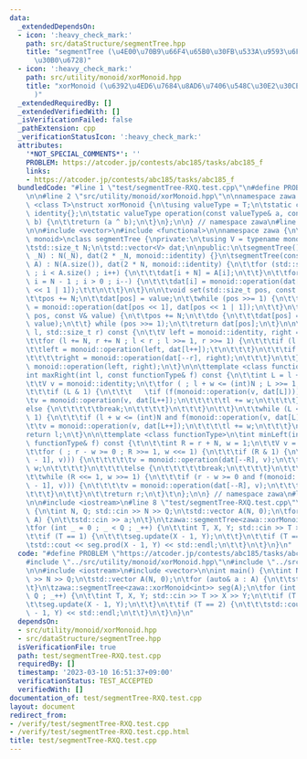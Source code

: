 ```yaml
---
data:
  _extendedDependsOn:
  - icon: ':heavy_check_mark:'
    path: src/dataStructure/segmentTree.hpp
    title: "segmentTree (\u4E00\u70B9\u66F4\u65B0\u30FB\u533A\u9593\u6F14\u7B97\u30BB\
      \u30B0\u6728)"
  - icon: ':heavy_check_mark:'
    path: src/utility/monoid/xorMonoid.hpp
    title: "xorMonoid (\u6392\u4ED6\u7684\u8AD6\u7406\u548C\u30E2\u30CE\u30A4\u30C9\
      )"
  _extendedRequiredBy: []
  _extendedVerifiedWith: []
  _isVerificationFailed: false
  _pathExtension: cpp
  _verificationStatusIcon: ':heavy_check_mark:'
  attributes:
    '*NOT_SPECIAL_COMMENTS*': ''
    PROBLEM: https://atcoder.jp/contests/abc185/tasks/abc185_f
    links:
    - https://atcoder.jp/contests/abc185/tasks/abc185_f
  bundledCode: "#line 1 \"test/segmentTree-RXQ.test.cpp\"\n#define PROBLEM \"https://atcoder.jp/contests/abc185/tasks/abc185_f\"\
    \n\n#line 2 \"src/utility/monoid/xorMonoid.hpp\"\n\nnamespace zawa {\n\ntemplate\
    \ <class T>\nstruct xorMonoid {\n\tusing valueType = T;\n\tstatic constexpr valueType\
    \ identity{};\n\tstatic valueType operation(const valueType& a, const valueType&\
    \ b) {\n\t\treturn (a ^ b);\n\t}\n};\n\n} // namespace zawa\n#line 2 \"src/dataStructure/segmentTree.hpp\"\
    \n\n#include <vector>\n#include <functional>\n\nnamespace zawa {\n\ntemplate <class\
    \ monoid>\nclass segmentTree {\nprivate:\n\tusing V = typename monoid::valueType;\n\
    \tstd::size_t N;\n\tstd::vector<V> dat;\n\npublic:\n\tsegmentTree() {}\n\tsegmentTree(int\
    \ _N) : N(_N), dat(2 * _N, monoid::identity) {}\n\tsegmentTree(const std::vector<V>&\
    \ A) : N(A.size()), dat(2 * N, monoid::identity) {\n\t\tfor (std::size_t i = 0\
    \ ; i < A.size() ; i++) {\n\t\t\tdat[i + N] = A[i];\n\t\t}\n\t\tfor (std::size_t\
    \ i = N - 1 ; i > 0 ; i--) {\n\t\t\tdat[i] = monoid::operation(dat[i << 1], dat[i\
    \ << 1 | 1]);\t\t\n\t\t}\n\t}\n\n\tvoid set(std::size_t pos, const V& value) {\n\
    \t\tpos += N;\n\t\tdat[pos] = value;\n\t\twhile (pos >>= 1) {\n\t\t\tdat[pos]\
    \ = monoid::operation(dat[pos << 1], dat[pos << 1 | 1]);\n\t\t}\n\t}\n\n\tV update(std::size_t\
    \ pos, const V& value) {\n\t\tpos += N;\n\t\tdo {\n\t\t\tdat[pos] = monoid::operation(dat[pos],\
    \ value);\n\t\t} while (pos >>= 1);\n\t\treturn dat[pos];\n\t}\n\n\tV prod(std::size_t\
    \ l, std::size_t r) const {\n\t\tV left = monoid::identity, right = monoid::identity;\n\
    \t\tfor (l += N, r += N ; l < r ; l >>= 1, r >>= 1) {\n\t\t\tif (l & 1) {\n\t\t\
    \t\tleft = monoid::operation(left, dat[l++]);\t\n\t\t\t}\n\t\t\tif (r & 1) {\n\
    \t\t\t\tright = monoid::operation(dat[--r], right);\n\t\t\t}\n\t\t}\n\t\treturn\
    \ monoid::operation(left, right);\n\t}\n\n\ttemplate <class functionType>\n\t\
    int maxRight(int l, const functionType& f) const {\n\t\tint L = l + N, w = 1;\n\
    \t\tV v = monoid::identity;\n\t\tfor ( ; l + w <= (int)N ; L >>= 1, w <<= 1) {\n\
    \t\t\tif (L & 1) {\n\t\t\t   \tif (f(monoid::operation(v, dat[L]))) {\n\t\t\t\t\
    \tv = monoid::operation(v, dat[L++]);\n\t\t\t\t\tl += w;\n\t\t\t\t}\n\t\t\t\t\
    else {\n\t\t\t\t\tbreak;\n\t\t\t\t}\n\t\t\t}\n\t\t}\n\t\twhile (L <<= 1, w >>=\
    \ 1) {\n\t\t\tif (l + w <= (int)N and f(monoid::operation(v, dat[L]))) {\n\t\t\
    \t\tv = monoid::operation(v, dat[L++]);\n\t\t\t\tl += w;\n\t\t\t}\n\t\t}\n\t\t\
    return l;\n\t}\n\n\ttemplate <class functionType>\n\tint minLeft(int r, const\
    \ functionType& f) const {\t\n\t\tint R = r + N, w = 1;\n\t\tV v = monoid::identity;\n\
    \t\tfor ( ; r - w >= 0 ; R >>= 1, w <<= 1) {\n\t\t\tif (R & 1) {\n\t\t\t\tif (f(monoid::operation(dat[R\
    \ - 1], v))) {\n\t\t\t\t\tv = monoid::operation(dat[--R], v);\n\t\t\t\t\tr -=\
    \ w;\n\t\t\t\t}\n\t\t\t\telse {\n\t\t\t\t\tbreak;\n\t\t\t\t}\n\t\t\t}\n\t\t}\n\
    \t\twhile (R <<= 1, w >>= 1) {\n\t\t\tif (r - w >= 0 and f(monoid::operation(dat[R\
    \ - 1], v))) {\n\t\t\t\tv = monoid::operation(dat[--R], v);\n\t\t\t\tr -= w;\n\
    \t\t\t}\n\t\t}\n\t\treturn r;\n\t}\t\n};\n\n} // namespace zawa\n#line 5 \"test/segmentTree-RXQ.test.cpp\"\
    \n\n#include <iostream>\n#line 8 \"test/segmentTree-RXQ.test.cpp\"\n\nint main()\
    \ {\n\tint N, Q; std::cin >> N >> Q;\n\tstd::vector A(N, 0);\n\tfor (auto& a :\
    \ A) {\n\t\tstd::cin >> a;\n\t}\n\tzawa::segmentTree<zawa::xorMonoid<int>> seg(A);\n\
    \tfor (int _ = 0 ; _ < Q ; _++) {\n\t\tint T, X, Y; std::cin >> T >> X >> Y;\n\
    \t\tif (T == 1) {\n\t\t\tseg.update(X - 1, Y);\n\t\t}\n\t\tif (T == 2) {\n\t\t\
    \tstd::cout << seg.prod(X - 1, Y) << std::endl;\n\t\t}\n\t}\n}\n"
  code: "#define PROBLEM \"https://atcoder.jp/contests/abc185/tasks/abc185_f\"\n\n\
    #include \"../src/utility/monoid/xorMonoid.hpp\"\n#include \"../src/dataStructure/segmentTree.hpp\"\
    \n\n#include <iostream>\n#include <vector>\n\nint main() {\n\tint N, Q; std::cin\
    \ >> N >> Q;\n\tstd::vector A(N, 0);\n\tfor (auto& a : A) {\n\t\tstd::cin >> a;\n\
    \t}\n\tzawa::segmentTree<zawa::xorMonoid<int>> seg(A);\n\tfor (int _ = 0 ; _ <\
    \ Q ; _++) {\n\t\tint T, X, Y; std::cin >> T >> X >> Y;\n\t\tif (T == 1) {\n\t\
    \t\tseg.update(X - 1, Y);\n\t\t}\n\t\tif (T == 2) {\n\t\t\tstd::cout << seg.prod(X\
    \ - 1, Y) << std::endl;\n\t\t}\n\t}\n}\n"
  dependsOn:
  - src/utility/monoid/xorMonoid.hpp
  - src/dataStructure/segmentTree.hpp
  isVerificationFile: true
  path: test/segmentTree-RXQ.test.cpp
  requiredBy: []
  timestamp: '2023-03-10 16:51:37+09:00'
  verificationStatus: TEST_ACCEPTED
  verifiedWith: []
documentation_of: test/segmentTree-RXQ.test.cpp
layout: document
redirect_from:
- /verify/test/segmentTree-RXQ.test.cpp
- /verify/test/segmentTree-RXQ.test.cpp.html
title: test/segmentTree-RXQ.test.cpp
---
```

